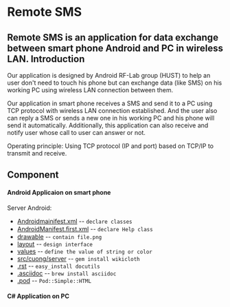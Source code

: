 Remote SMS
==============
Remote SMS is an application for data exchange between smart phone Android and PC in wireless LAN.
Introduction
------------

Our application is designed by Android RF-Lab group (HUST) to help an user don't need to touch his phone but can exchange data (like SMS) on his working PC using wireless LAN connection between them.

Our application in smart phone receives a SMS and send it to a PC using TCP protocol with wireless LAN connection established. And the user also can reply a SMS or sends a new one in his working PC and his phone will send it automatically. Additionally, this application can also receive and notify user whose call to user can answer or not.

Operating principle: Using TCP protocol (IP and port) based on TCP/IP to transmit and receive.

Component
------------
#### Android Applicaion on smart phone
   Server Android:
* [Androidmainifest.xml](https://github.com/cuongbk/Remote-SMS/blob/master/AndroidManifest.xml) -- `declare classes` 
* [AndroidManifest.ﬁrst.xml](https://github.com/cuongbk/Remote-SMS/blob/master/AndroidManifest.%EF%AC%81rst.xml) -- `declare Help class`
* [drawable](https://github.com/cuongbk/Remote-SMS/tree/master/res/drawable-hdpi) -- `contain file.png`
* [layout](https://github.com/cuongbk/Remote-SMS/tree/master/res/layout) -- `design interface`
* [values](https://github.com/cuongbk/Remote-SMS/tree/master/res/values) -- `define the value of string or color`
* [src/cuong/server](http://www.mediawiki.org/wiki/Help:Formatting) -- `gem install wikicloth`
* [.rst](http://docutils.sourceforge.net/rst.html) -- `easy_install docutils`
* [.asciidoc](http://www.methods.co.nz/asciidoc/) -- `brew install asciidoc`
* [.pod](http://search.cpan.org/dist/perl/pod/perlpod.pod) -- `Pod::Simple::HTML`
   
#### C# Application on PC
